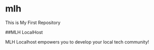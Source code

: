 # mlh
This is My First Repository 

##MLH LocalHost

MLH Localhost empowers you to develop your local tech community!

